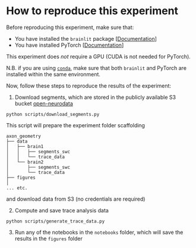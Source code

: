# How to reproduce this experiment

Before reproducing this experiment, make sure that:

- You have installed the `brainlit` package [[Documentation](https://brainlit.netlify.app/readme#installation)]
- You have installed PyTorch [[Documentation](https://pytorch.org/get-started/locally/)]

This experiment does *not* require a GPU (CUDA is not needed for PyTorch).

N.B. if you are using [`conda`](https://docs.conda.io/en/latest/), make sure that both `brainlit` and PyTorch are installed within the same environment.

Now, follow these steps to reproduce the results of the experiment:

1. Download segments, which are stored in the publicly available S3 bucket [open-neurodata](https://registry.opendata.aws/open-neurodata/)

```shell
python scripts/download_segments.py
```

This script will prepare the experiment folder scaffolding

```shell
axon_geometry
├── data
│   ├── brain1
│   │   ├── segments_swc
│   │   └── trace_data
│   └── brain2        
│       ├── segments_swc
│       └── trace_data
├── figures
│
... etc.
```

and download data from S3 (no credentials are required)

2. Compute and save trace analysis data

```shell
python scripts/generate_trace_data.py
```

3. Run any of the notebooks in the `notebooks` folder, which will save the results in the `figures` folder
